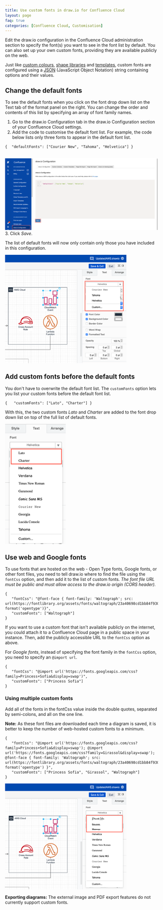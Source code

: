```yaml
---
title: Use custom fonts in draw.io for Confluence Cloud
layout: page
faq: true
categories: [Confluence Cloud, Customisation]
---
```


Edit the draw.io configuration in the Confluence Cloud administration section to specify the font(s) you want to see in the font list by default. You can also set up your own custom fonts, providing they are available publicly on the web.

Just like [custom colours](/doc/faq/custom-colours-confluence-cloud.html), [shape libraries](/doc/faq/custom-libraries-confluence-cloud.html) and [templates](/doc/faq/custom-templates-confluence-cloud.html), custom fonts are configured using a [JSON](http://www.json.org/) (JavaScript Object Notation) string containing options and their values.


## Change the default fonts

To see the default fonts when you click on the font drop down list on the Text tab of the format panel on the right. You can change the order and contents of this list by specifying an array of font family names.

1. Go to the draw.io Configuration tab in the draw.io Configuration section of your Confluence Cloud settings.
2. Add the code to customise the default font list. For example, the code below lists only three fonts to appear in the default font list.
```
{  "defaultFonts": ["Courier New", "Tahoma", "Helvetica"] }
```
<br /><img src="/assets/img/blog/custom-default-fonts-confluence-cloud.png" width="600" alt="Changing the list of default fonts in draw.io for Confluence Cloud">
3. Click _Save_.

The list of default fonts will now only contain only those you have included in this configuration.

<img src="/assets/img/blog/custom-default-fonts-list-confluence-cloud.png" width="400" alt="A customised list of default fonts in draw.io for Confluence Cloud">

## Add custom fonts before the default fonts

You don't have to overwrite the default font list. The ``customFonts`` option lets you list your custom fonts before the default font list.

```
{   "customFonts": ["Lato", "Charter"] }
```
With this, the two custom fonts _Lato_ and _Charter_ are added to the font drop down list on top of the full list of default fonts.

<img src="/assets/img/blog/custom-fonts-list-confluence-cloud.png" width="200" alt="Custom fonts are added before the default fonts in draw.io for Confluence Cloud">

## Use web and Google fonts

To use fonts that are hosted on the web - Open Type fonts, Google fonts, or other font files, you need to tell draw.io where to find the file using the ``fontCss`` option, and then add it to the list of custom fonts. _The font file URL must be public and must allow access to the draw.io origin (CORS header)._

```
{
   "fontCss": "@font-face { font-family: 'Waltograph'; src: url(https://fontlibrary.org/assets/fonts/waltograph/23a40698cd1bb84f930b7a0884c134a6/ab260a56f2b852b78f81eac337e0a2fc/WaltographRegular.otf) format('opentype')}",
   "customFonts": ["Waltograph"]
}
```

If you want to use a custom font that isn't available publicly on the internet, you could attach it to a Confluence Cloud page in a public space in your instance. Then, add the publicly accessible URL to the ``fontCss`` option as above.

For _Google fonts_, instead of specifying the font family in the ``fontCss`` option, you need to specify an ``@import url``.

```
{
   "fontCss": "@import url('https://fonts.googleapis.com/css?family=Princess+Sofia&display=swap')",
   "customFonts": ["Princess Sofia"]
}
```

### Using multiple custom fonts

Add all of the fonts in the fontCss value inside the double quotes, separated by semi-colons, and all on the one line.

**Note:** As these font files are downloaded each time a diagram is saved, it is better to keep the number of web-hosted custom fonts to a minimum.

```
{
   "fontCss": "@import url('https://fonts.googleapis.com/css?family=Princess+Sofia&display=swap'); @import url('https://fonts.googleapis.com/css?family=Girassol&display=swap'); @font-face { font-family: 'Waltograph'; src:  url(https://fontlibrary.org/assets/fonts/waltograph/23a40698cd1bb84f930b7a0884c134a6/ab260a56f2b852b78f81eac337e0a2fc/WaltographRegular.otf) format('opentype') }",
   "customFonts": ["Princess Sofia", "Girassol", "Waltograph"]
}
```

<img src="/assets/img/blog/custom-fonts-multiple-confluence-cloud.png" width="400" alt="Multiple custom fonts can be used in draw.io for Confluence Cloud">

**Exporting diagrams:** The external image and PDF export features do not currently support custom fonts.
